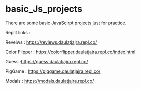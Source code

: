 # basic_Js_projects
There are some basic JavaScirpt projects just for practice. 

Replit links : 

Reveiws : https://reviews.daulatjajra.repl.co/

Color Flipper : https://colorflipper.daulatjajra.repl.co/index.html

Guess :https://guess.daulatjajra.repl.co/

PigGame : https://piggame.daulatjajra.repl.co/

Modals : https://modals.daulatjajra.repl.co/
